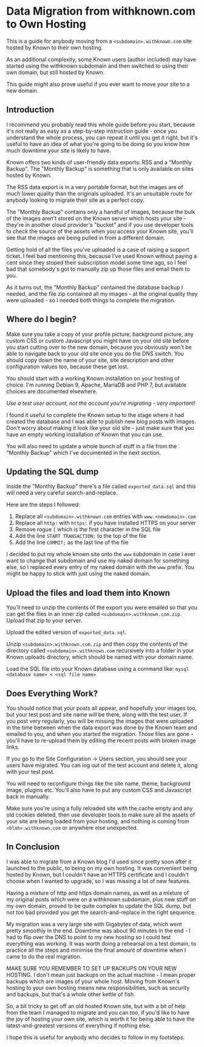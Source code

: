 # Data Migration from withknown.com to Own Hosting

This is a guide for anybody moving from a `<subdomain>.withknown.com` site hosted by Known to their own hosting.

As an additional complexity, some Known users (author included) may have started using the withknown subdomain and then switched to using their own domain, but still hosted by Known.

This guide might also prove useful if you ever want to move your site to a new domain.

## Introduction

I recommend you probably read this whole guide before you start, because it's not really as easy as a step-by-step instruction guide - once you understand the whole process, you can repeat it until you get it right, but it's useful to have an idea of what you're going to be doing so you know how much downtime your site is likely to have.

Known offers two kinds of user-friendly data exports: RSS and a "Monthly Backup". The "Monthly Backup" is something that is only available on sites hosted by Known.

The RSS data export is in a very portable format, but the images are of much lower quality than the originals uploaded. It's an unsuitable route for anybody looking to migrate their site as a perfect copy.

The "Monthly Backup" contains only a handful of images, because the bulk of the images aren't stored on the Known server which hosts your site - they're in another cloud provider's "bucket" and if you use developer tools to check the source of the assets when you access your Known site, you'll see that the images are being pulled in from a different domain.

Getting hold of all the files you've uploaded is a case of raising a support ticket. I feel bad mentioning this, because I've used Known without paying a cent since they stoped their subscription model some time ago, so I feel bad that somebody's got to manually zip up those files and email them to you.

As it turns out, the "Monthly Backup" contained the database backup I needed, and the file zip contained all my images - at the original quality they were uploaded - so I needed both things to complete the migration.

## Where do I begin?

Make sure you take a copy of your profile picture, background picture, any custom CSS or custom Javascript you might have on your old site before you start cutting over to the new domain, because you obviously won't be able to navigate back to your old site once you do the DNS switch. You should copy down the name of your site, site description and other configuration values too, because these get lost.

You should start with a working Known installation on your hosting of choice. I'm running Debian 9, Apache, MariaDB and PHP 7, but available choices are documented elsewhere.

*Use a test user account, not the account you're migrating - very important!*

I found it useful to complete the Known setup to the stage where it had created the database and I was able to publish new blog posts with images. Don't worry about making it look like your old site - just make sure that you have an empty working installation of Known that you can use.

You will also need to update a whole bunch of stuff in a file from the "Monthly Backup" which I've documented in the next section.

## Updating the SQL dump

Inside the "Monthly Backup" there's a file called `exported_data.sql` and this will need a very careful search-and-replace.

Here are the steps I followed:
1. Replace all `<subdomain>.withknown.com` entries with `www.<newdomain>.com`
2. Replace all `http:` with `https:` if you have installed HTTPS on your server
3. Remove rogue `[` which is the first character in the SQL file
4. Add the line `START TRANSACTION;` to the top of the file
5. Add the line `COMMIT;` as the last line of the file

I decided to put my whole known site onto the `www` subdomain in case I ever want to change that subdomain and use my naked domain for something else, so I replaced every entry of my naked domain with the `www` prefix. You might be happy to stick with just using the naked domain.

## Upload the files and load them into Known

You'll need to unzip the contents of the export you were emailed so that you can get the files in an inner zip called `<subdomain>.withknown.com.zip`. Upload that zip to your server.

Upload the edited version of `exported_data.sql`.

Unzip `<subdomain>.withknown.com.zip` and then copy the contents of the directory called `<subdomain>.withknown.com` recursively into a folder in your Known uploads directory, which should be named with your domain name.

Load the SQL file into your Known database using a command like: `mysql <database name> < <sql file name>`

## Does Everything Work?

You should notice that your posts all appear, and hopefully your images too, but your test post and site name will be there, along with the test user. If you post very regularly, you will be missing the images that were uploaded in the time between when the data export was done by the Known team and emailed to you, and when you started the migration. Those files are gone - you'll have to re-upload them by editing the recent posts with broken image links.

If you go to the Site Configuration -> Users section, you should see your users have migrated. You can log out of the test account and delete it, along with your test post.

You will need to reconfigure things like the site name, theme, background image, plugins etc. You'll also have to put any custom CSS and Javascript back in manually.

Make sure you're using a fully reloaded site with the cache empty and any old cookies deleted, then use developer tools to make sure all the assets of your site are being loaded from your hosting, and nothing is coming from `<blah>.withknown.com` or anywhere else unexpected.

## In Conclusion

I was able to migrate from a Known blog I'd used since pretty soon after it launched to the public, to being on my own hosting. It was convenient being hosted by Known, but I couldn't have an HTTPS certificate and I couldn't choose when I wanted to upgrade, so I was missing a lot of new features.

Having a mixture of http and https domain names, as well as a mixture of my original posts which were on a withknown subdomain, plus new stuff on my own domain, proved to be quite complex to update the SQL dump, but not too bad provided you get the search-and-replace in the right sequence.

My migration was a very large site with Gigabytes of data, which went pretty smoothly in the end. Downtime was about 90 minutes in the end - I had to flip over the DNS to point to my new hosting so I could test everything was working. It was worth doing a rehearsal on a test domain, to practice all the steps and minimise the final amount of downtime when I came to do the real migration.

MAKE SURE YOU REMEMBER TO SET UP BACKUPS ON YOUR NEW HOSTING. I don't mean just backups on the actual machine - I mean proper backups which are images of your whole host. Moving from Known's hosting to your own hosting means new responsibilities, such as security and backups, but that's a whole other kettle of fish.

So, a bit tricky to get off an old hosted Known site, but with a bit of help from the team I managed to migrate and you can too, if you'd like to have the joy of hosting your own site, which is worth it for being able to have the latest-and-greatest versions of everything if nothing else.

I hope this is useful for anybody who decides to follow in my footsteps.

